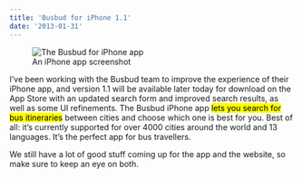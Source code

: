 ```yaml
---
title: 'Busbud for iPhone 1.1'
date: '2013-01-31'
---
```


<figure>
    <img src ="/images/posts/busbud-iphone-1.1.png" alt="The Busbud for iPhone app">
    <figcaption>An iPhone app screenshot</figcaption>
</figure>

I’ve been working with the Busbud team to improve the experience of their iPhone app, and version 1.1 will be available later today for download on the App Store with an updated search form and improved search results, as well as some UI refinements. The Busbud iPhone app <mark>lets you search for bus itineraries</mark> between cities and choose which one is best for you. Best of all: it’s currently supported for over 4000 cities around the world and 13 languages. It’s the perfect app for bus travellers.

We still have a lot of good stuff coming up for the app and the website, so make sure to keep an eye on both.

